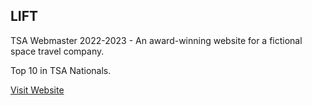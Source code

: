 ## LIFT

TSA Webmaster 2022-2023 - An award-winning website for a fictional space travel company.

Top 10 in TSA Nationals.

[Visit Website](https://flylift.vercel.app/)
